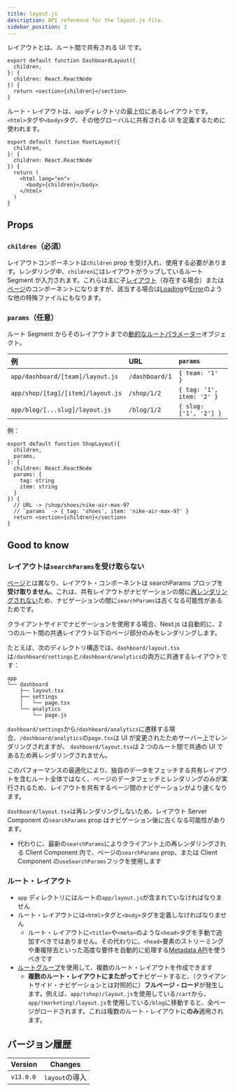```yaml
---
title: layout.js
description: API reference for the layout.js file.
sidebar_position: 3
---
```


レイアウトとは、ルート間で共有される UI です。

```tsx title="app/dashboard/layout.tsx"
export default function DashboardLayout({
  children,
}: {
  children: React.ReactNode
}) {
  return <section>{children}</section>
}
```

ルート・レイアウトは、`app`ディレクトリの最上位にあるレイアウトです。`<html>`タグや`<body>`タグ、その他グローバルに共有される UI を定義するために使われます。

```tsx title="app/layout.tsx"
export default function RootLayout({
  children,
}: {
  children: React.ReactNode
}) {
  return (
    <html lang="en">
      <body>{children}</body>
    </html>
  )
}
```

## Props

### `children`（必須）

レイアウトコンポーネントは`children` prop を受け入れ、使用する必要があります。レンダリング中、`children`にはレイアウトがラップしているルート Segment が入力されます。これらは主に子[レイアウト](/docs/app-router/building-your-application/routing/pages-and-layouts#ページ)（存在する場合）または[ページ](/docs/app-router/building-your-application/routing/pages-and-layouts#ページ)のコンポーネントになりますが、該当する場合は[Loading](/docs/app-router/building-your-application/routing/loading-ui-and-streaming)や[Error](/docs/app-router/building-your-application/routing/error-handling)のような他の特殊ファイルにもなります。

### `params`（任意）

ルート Segment からそのレイアウトまでの[動的なルートパラメーター](/docs/app-router/building-your-application/routing/dynamic-routes)オブジェクト。

| 例                                | URL            | `params`                  |
| :-------------------------------- | :------------- | :------------------------ |
| `app/dashboard/[team]/layout.js`  | `/dashboard/1` | `{ team: '1' }`           |
| `app/shop/[tag]/[item]/layout.js` | `/shop/1/2`    | `{ tag: '1', item: '2' }` |
| `app/blog/[...slug]/layout.js`    | `/blog/1/2`    | `{ slug: ['1', '2'] }`    |

例：

```tsx title="app/shop/[item]/layout.tsx"
export default function ShopLayout({
  children,
  params,
}: {
  children: React.ReactNode
  params: {
    tag: string
    item: string
  }
}) {
  // URL -> /shop/shoes/nike-air-max-97
  // `params` -> { tag: 'shoes', item: 'nike-air-max-97' }
  return <section>{children}</section>
}
```

## Good to know

### レイアウトは`searchParams`を受け取らない

[ページ](/docs/app-router/api-reference/file-conventions/page)とは異なり、レイアウト・コンポーネントは searchParams プロップを**受け取りません**。これは、共有レイアウトがナビゲーションの間に[再レンダリングされない](/docs/app-router/building-your-application/routing/linking-and-navigating#3-partial-rendering)ため、ナビゲーションの間に`searchParams`は古くなる可能性があるためです。

クライアントサイドでナビゲーションを使用する場合、Next.js は自動的に、2 つのルート間の共通レイアウト以下のページ部分のみをレンダリングします。

たとえば、次のディレクトリ構造では、`dashboard/layout.tsx`は`/dashboard/settings`と`/dashboard/analytics`の両方に共通するレイアウトです：

```
app
└── dashboard
    ├── layout.tsx
    ├── settings
    │   └── page.tsx
    └── analytics
        └── page.js
```

<!-- textlint-disable -->

`dashboard/settings`から`/dashboard/analytics`に遷移する場合、`/dashboard/analytics`の`page.tsx`は UI が変更されたためサーバー上でレンダリングされますが、 `dashboard/layout.tsx`は 2 つのルート間で共通の UI であるため再レンダリングされません。

<!-- textlint-enable -->

<!-- textlint-disable -->

このパフォーマンスの最適化により、独自のデータをフェッチする共有レイアウトを含むルート全体ではなく、ページのデータフェッチとレンダリングのみが実行されるため、レイアウトを共有するページ間のナビゲーションがより速くなります。

<!-- textlint-enable -->

`dashboard/layout.tsx`は再レンダリングしないため、レイアウト Server Component の`searchParams` prop はナビゲーション後に古くなる可能性があります。

<!-- textlint-disable -->

- 代わりに、最新の`searchParams`によりクライアント上の再レンダリングされる Client Component 内で、ページの`searchParams` prop、または Client Component の`useSearchParams`フックを使用します
<!-- textlint-enable -->

### ルート・レイアウト

- `app` ディレクトリにはルートの`app/layout.js`が含まれていなければなりません
- ルート・レイアウトには`<html>`タグと`<body>`タグを定義しなければなりません
  <!-- TODO: Fix link -->
  - ルート・レイアウトに`<title>`や`<meta>`のような`<head>`タグを手動で追加すべきではありません。その代わりに、`<head>`要素のストリーミングや重複除去といった高度な要件を自動的に処理する[Metadata API](/docs/app-router/api-reference/functions/generate-metadata)を使うべきです
- [ルートグループ](/docs/app-router/building-your-application/routing/route-groups)を使用して、複数のルート・レイアウトを作成できます
  - **複数のルート・レイアウトにまたがって**ナビゲートすると、（クライアントサイド・ナビゲーションとは対照的に）**フルページ・ロード**が発生します。例えば、`app/(shop)/layout.js`を使用している`/cart`から、`app/(marketing)/layout.js`を使用している`/blog`に移動すると、全ページがロードされます。これは複数のルート・レイアウトに**のみ**適用されます。

## バージョン履歴

| Version   | Changes        |
| --------- | -------------- |
| `v13.0.0` | `layout`の導入 |
